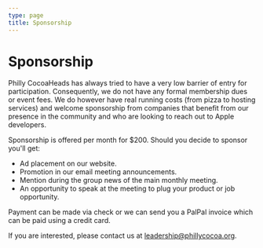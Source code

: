 ```yaml
---
type: page
title: Sponsorship
---
```


# Sponsorship

Philly CocoaHeads has always tried to have a very low barrier of entry for participation. Consequently, we do not have any formal membership dues or event fees. We do however have real running costs (from pizza to hosting services) and welcome sponsorship from companies that benefit from our presence in the community and who are looking to reach out to Apple developers.

Sponsorship is offered per month for $200. Should you decide to sponsor you'll get:

* Ad placement on our website.
* Promotion in our email meeting announcements.
* Mention during the group news of the main monthly meeting.
* An opportunity to speak at the meeting to plug your product or job opportunity.

Payment can be made via check or we can send you a PalPal invoice which can be paid using a credit card.

If you are interested, please contact us at <leadership@phillycocoa.org>.
